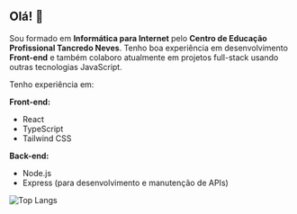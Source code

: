 ## Olá! 👋

Sou formado em **Informática para Internet** pelo **Centro de Educação Profissional Tancredo Neves**. 
Tenho boa experiência em desenvolvimento **Front-end** e também colaboro atualmente em projetos full-stack usando outras tecnologias JavaScript.

Tenho experiência em:

**Front-end:**

*   React
*   TypeScript
*   Tailwind CSS

**Back-end:**

*   Node.js
*   Express (para desenvolvimento e manutenção de APIs)

![Top Langs](https://github-readme-stats-puce-chi-16.vercel.app/api/top-langs/?username=Welingson&layout=compact&theme=radical)
